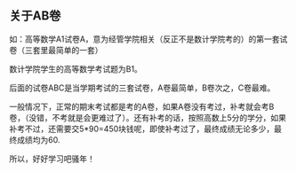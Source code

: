 ## 关于AB卷

如：高等数学A1试卷A，意为经管学院相关（反正不是数计学院考的）的第一套试卷（三套里最简单的一套）

数计学院学生的高等数学考试题为B1。

后面的试卷ABC是当学期考试的三套试卷，A卷最简单，B卷次之，C卷最难。

一般情况下，正常的期末考试都是考的A卷，如果A卷没有考过，补考就会考B卷，（没错，不考就是会更难过了）。还有补考的话，按照高数上5分的学分，如果补考不过，还需要交5*90=450块钱呢，即使补考过了，最终成绩无论多少，最终成绩均为60.

所以，好好学习吧骚年！